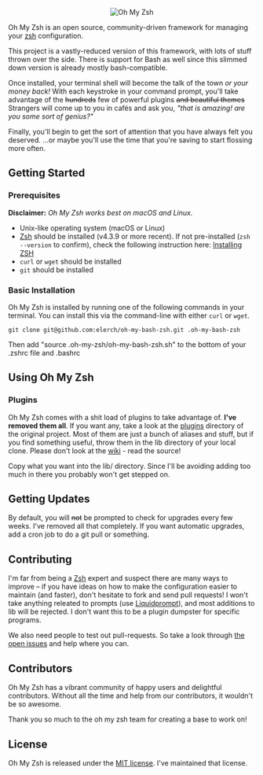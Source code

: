 <p align="center">
  <img src="https://s3.amazonaws.com/ohmyzsh/oh-my-zsh-logo.png" alt="Oh My Zsh">
</p>

Oh My Zsh is an open source, community-driven framework for managing your [zsh](http://www.zsh.org/) configuration.

This project is a vastly-reduced version of this framework, with lots of stuff
thrown over the side. There is support for Bash as well since this
slimmed down version is already mostly bash-compatible.

Once installed, your terminal shell will become the talk of the town _or your money back!_
With each keystroke in your command prompt, you'll take advantage of the ~~hundreds~~
few of powerful plugins ~~and beautiful themes~~ Strangers will come up to you in
cafés and ask you, _"that is amazing! are you some sort of genius?"_

Finally, you'll begin to get the sort of attention that you have always felt
you deserved. ...or maybe you'll use the time that you're saving to start flossing more often.

## Getting Started

### Prerequisites

__Disclaimer:__ _Oh My Zsh works best on macOS and Linux._

* Unix-like operating system (macOS or Linux)
* [Zsh](http://www.zsh.org) should be installed (v4.3.9 or more recent). If not pre-installed (`zsh --version` to confirm), check the following instruction here: [Installing ZSH](https://github.com/robbyrussell/oh-my-zsh/wiki/Installing-ZSH)
* `curl` or `wget` should be installed
* `git` should be installed

### Basic Installation

Oh My Zsh is installed by running one of the following commands in your terminal. You can install this via the command-line with either `curl` or `wget`.

```shell
git clone git@github.com:elerch/oh-my-bash-zsh.git .oh-my-bash-zsh
```
Then add "source .oh-my-zsh/oh-my-bash-zsh.sh" to the bottom of your .zshrc file and .bashrc

## Using Oh My Zsh

### Plugins

Oh My Zsh comes with a shit load of plugins to take advantage of. **I've removed
them all**. If you want any, take a look at the [plugins](https://github.com/robbyrussell/oh-my-zsh/tree/master/plugins)
directory of the original project. Most of them are just a bunch of aliases and
stuff, but if you find something useful, throw them in the lib directory of 
your local clone. Please don't look at the [wiki](https://github.com/robbyrussell/oh-my-zsh/wiki/Plugins) -
read the source!

Copy what you want into the lib/ directory. Since I'll be avoiding adding too
much in there you probably won't get stepped on.

## Getting Updates

By default, you will ~~not~~ be prompted to check for upgrades every few weeks.
I've removed all that completely. If you want automatic upgrades, add a cron
job to do a git pull or something.

## Contributing

I'm far from being a [Zsh](http://www.zsh.org/) expert and suspect there are
many ways to improve – if you have ideas on how to make the configuration
easier to maintain (and faster), don't hesitate to fork and send pull requests!
I won't take anything releated to prompts (use [Liquidprompt](https://github.com/nojhan/liquidprompt)),
and most additions to lib will be rejected. I don't want this to be a plugin
dumpster for specific programs.

We also need people to test out pull-requests. So take a look through
[the open issues](https://github.com/elerch/oh-my-zsh/issues) and help where
you can.

## Contributors

Oh My Zsh has a vibrant community of happy users and delightful contributors. Without all the time and help from our contributors, it wouldn't be so awesome.

Thank you so much to the oh my zsh team for creating a base to work on!

## License

Oh My Zsh is released under the [MIT license](LICENSE.txt). I've maintained
that license.
